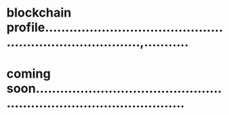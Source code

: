 # blockchain profile.............................................................................,...........
# coming soon..........................................................................................
